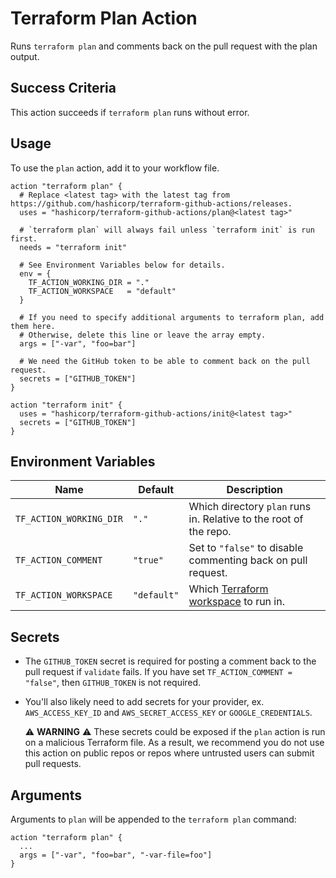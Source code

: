 # Terraform Plan Action
Runs `terraform plan` and comments back on the pull request with the plan output.

## Success Criteria
This action succeeds if `terraform plan` runs without error.

## Usage
To use the `plan` action, add it to your workflow file.

```workflow
action "terraform plan" {
  # Replace <latest tag> with the latest tag from https://github.com/hashicorp/terraform-github-actions/releases.
  uses = "hashicorp/terraform-github-actions/plan@<latest tag>"
  
  # `terraform plan` will always fail unless `terraform init` is run first.
  needs = "terraform init"
  
  # See Environment Variables below for details.
  env = {
    TF_ACTION_WORKING_DIR = "."
    TF_ACTION_WORKSPACE   = "default"
  }
  
  # If you need to specify additional arguments to terraform plan, add them here.
  # Otherwise, delete this line or leave the array empty.
  args = ["-var", "foo=bar"]
  
  # We need the GitHub token to be able to comment back on the pull request.
  secrets = ["GITHUB_TOKEN"]
}

action "terraform init" {
  uses = "hashicorp/terraform-github-actions/init@<latest tag>"
  secrets = ["GITHUB_TOKEN"]
}
```

## Environment Variables
| Name                    | Default    | Description                                                                                |
|-------------------------|------------|--------------------------------------------------------------------------------------------|
| `TF_ACTION_WORKING_DIR` | `"."`      | Which directory `plan` runs in. Relative to the root of the repo.                          |
| `TF_ACTION_COMMENT`     | `"true"`   | Set to `"false"` to disable commenting back on pull request.                               |
| `TF_ACTION_WORKSPACE`   | `"default"`| Which [Terraform workspace](https://www.terraform.io/docs/state/workspaces.html) to run in.|


## Secrets
* The `GITHUB_TOKEN` secret is required for posting a comment back to the pull request if `validate` fails.
  If you have set `TF_ACTION_COMMENT = "false"`, then `GITHUB_TOKEN` is not required.
* You'll also likely need to add secrets for your provider, ex. `AWS_ACCESS_KEY_ID` and `AWS_SECRET_ACCESS_KEY` or `GOOGLE_CREDENTIALS`.
  
  :warning: **WARNING** :warning: These secrets could be exposed if the `plan` action is run on a malicious Terraform file.
  As a result, we recommend you do not use this action on public repos or repos where untrusted users can submit pull requests.

## Arguments
Arguments to `plan` will be appended to the `terraform plan`
command:
```workflow
action "terraform plan" {
  ...
  args = ["-var", "foo=bar", "-var-file=foo"]
}
```

